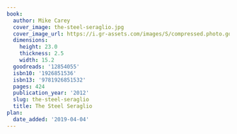 ```yaml
---
book:
  author: Mike Carey
  cover_image: the-steel-seraglio.jpg
  cover_image_url: https://i.gr-assets.com/images/S/compressed.photo.goodreads.com/books/1318867989l/12854055._SX98_.jpg
  dimensions:
    height: 23.0
    thickness: 2.5
    width: 15.2
  goodreads: '12854055'
  isbn10: '1926851536'
  isbn13: '9781926851532'
  pages: 424
  publication_year: '2012'
  slug: the-steel-seraglio
  title: The Steel Seraglio
plan:
  date_added: '2019-04-04'
---
```

